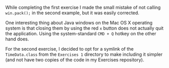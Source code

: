 While completing the first exercise I made the small mistake of not calling `win.pack();` in the second example, but it was easily corrected.

One interesting thing about Java windows on the Mac OS X operating system is that closing them by using the red `x` button does not actually quit the application. Using the system-standard `CMD + Q` hotkey on the other hand does.

For the second exercise, I decided to opt for a symlink of the `TimeData.class` from the `Exercises 1` directory to make including it simpler (and not have two copies of the code in my Exercises repository).
